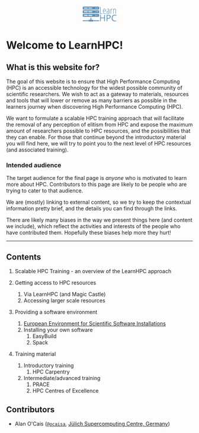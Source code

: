 <p align="center"><img src="img/learnhpc_logo.png" alt="LearnHPC logo" width="20%"/></p>

# Welcome to LearnHPC!

## What is this website for?

The goal of this website is to ensure that High Performance Computing (HPC) is an
accessible technology for the widest possible community of scientific researchers. We
wish to act
as a gateway to materials, resources and tools that will lower or remove as many
barriers as
possible in the learners journey when discovering High Performance Computing (HPC).

We want to formulate a scalable HPC training
approach that will facilitate the removal of any perception of elitism from HPC
and expose the maximum amount of
researchers possible to HPC resources, and the possibilities that they can enable. For
those that continue beyond the introductory material you will find here, we will try
to point you to the next level of HPC resources (and associated training).

### Intended audience

The target audience for the final page is *anyone* who is motivated to learn more about
HPC. Contributors to this page are likely to be people who are trying to cater to that
audience.

We are (mostly) linking to external content, so we try to keep the contextual information
pretty brief, and the details you can find through the links.

There are likely many biases in the way we present things here (and content we include),
which reflect the activities and interests of the people who have contributed them.
Hopefully these biases help more they hurt! 

---

## Contents

1. Scalable HPC Training - an overview of the LearnHPC approach

1. Getting access to HPC resources

   1. Via LearnHPC (and Magic Castle)
   2. Accessing larger scale resources

1. Providing a software environment
   
   1. [European Environment for Scientific Software Installations](eessi/README.md)
   1. Installing your own software
      1. EasyBuild
      2. Spack
    
1. Training material

   1. Introductory training
      1. HPC Carpentry
   2. Intermediate/advanced training
      1. PRACE
      2. HPC Centres of Excellence

## Contributors

* Alan O'Cais ([`@ocaisa`](https://github.com/ocaisa), [Jülich Supercomputing Centre, Germany](https://www.fz-juelich.de/ias/jsc/EN/Home/home_node.html))
